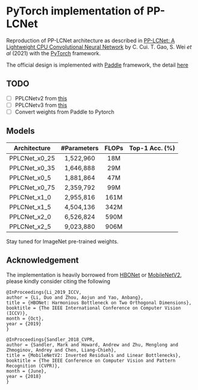 # PyTorch implementation of PP-LCNet

Reproduction of PP-LCNet architecture as described in [PP-LCNet: A Lightweight CPU Convolutional Neural Network](https://arxiv.org/pdf/2109.15099.pdf) by C. Cui. T. Gao, S. Wei *et al* (2021) with the [PyTorch](pytorch.org) framework. 

The official design is implemented with [Paddle](https://github.com/PaddlePaddle/Paddle) framework, the detail [here](https://github.com/PaddlePaddle/PaddleClas/blob/release/2.3/ppcls/arch/backbone/legendary_models/pp_lcnet.py)

## TODO
- [ ] PPLCNetv2 from [this](https://github.com/PaddlePaddle/PaddleClas/blob/release/2.5/docs/en/models/PP-LCNetV2_en.md)
- [ ] PPLCNetv3 from [this](https://github.com/PaddlePaddle/PaddleOCR/blob/release/2.7/ppocr/modeling/backbones/rec_lcnetv3.py)
- [ ] Convert weights from Paddle to Pytorch

## Models

| Architecture      | #Parameters | FLOPs | Top-1 Acc. (%) |
| ----------------- | :------------: | :------: | -------------------------- |
| PPLCNet_x0_25    | 1,522,960 | 18M |  |
| PPLCNet_x0_35    | 1,646,888 | 29M |  |
| PPLCNet_x0_5     | 1,881,864 | 47M |  |
| PPLCNet_x0_75    | 2,359,792 | 99M |  |
| PPLCNet_x1_0     | 2,955,816 | 161M |  |
| PPLCNet_x1_5     | 4,504,136 | 342M |  |
| PPLCNet_x2_0     | 6,526,824 | 590M |  |
| PPLCNet_x2_5     | 9,023,880 | 906M |  |

Stay tuned for ImageNet pre-trained weights.

## Acknowledgement

The implementation is heavily borrowed from [HBONet](https://github.com/d-li14/HBONet) or [MobileNetV2](https://github.com/d-li14/mobilenetv2.pytorch), please kindly consider citing the following

```
@InProceedings{Li_2019_ICCV,
author = {Li, Duo and Zhou, Aojun and Yao, Anbang},
title = {HBONet: Harmonious Bottleneck on Two Orthogonal Dimensions},
booktitle = {The IEEE International Conference on Computer Vision (ICCV)},
month = {Oct},
year = {2019}
}
```
```
@InProceedings{Sandler_2018_CVPR,
author = {Sandler, Mark and Howard, Andrew and Zhu, Menglong and Zhmoginov, Andrey and Chen, Liang-Chieh},
title = {MobileNetV2: Inverted Residuals and Linear Bottlenecks},
booktitle = {The IEEE Conference on Computer Vision and Pattern Recognition (CVPR)},
month = {June},
year = {2018}
}
```
